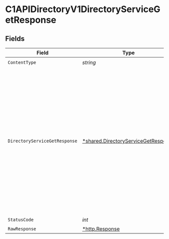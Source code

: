 # C1APIDirectoryV1DirectoryServiceGetResponse


## Fields

| Field                                                                                                                                                                                                             | Type                                                                                                                                                                                                              | Required                                                                                                                                                                                                          | Description                                                                                                                                                                                                       |
| ----------------------------------------------------------------------------------------------------------------------------------------------------------------------------------------------------------------- | ----------------------------------------------------------------------------------------------------------------------------------------------------------------------------------------------------------------- | ----------------------------------------------------------------------------------------------------------------------------------------------------------------------------------------------------------------- | ----------------------------------------------------------------------------------------------------------------------------------------------------------------------------------------------------------------- |
| `ContentType`                                                                                                                                                                                                     | *string*                                                                                                                                                                                                          | :heavy_check_mark:                                                                                                                                                                                                | N/A                                                                                                                                                                                                               |
| `DirectoryServiceGetResponse`                                                                                                                                                                                     | [*shared.DirectoryServiceGetResponse](../../models/shared/directoryservicegetresponse.md)                                                                                                                         | :heavy_minus_sign:                                                                                                                                                                                                | The Directory Service Get Response returns a directory view with a directory and JSONPATHs indicating the<br/> location in the expanded array that items are expanded as indicated by the expand mask in the request. |
| `StatusCode`                                                                                                                                                                                                      | *int*                                                                                                                                                                                                             | :heavy_check_mark:                                                                                                                                                                                                | N/A                                                                                                                                                                                                               |
| `RawResponse`                                                                                                                                                                                                     | [*http.Response](https://pkg.go.dev/net/http#Response)                                                                                                                                                            | :heavy_minus_sign:                                                                                                                                                                                                | N/A                                                                                                                                                                                                               |